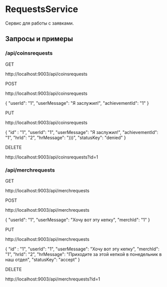 # RequestsService
Сервис для работы с заявками.

## Запросы и примеры
### /api/coinsrequests
GET

http://localhost:9003/api/coinsrequests

POST

http://localhost:9003/api/coinsrequests

{
  "userId": "1",
  "userMessage": "Я заслужил!",
  "achievementId": "1"
}

PUT

http://localhost:9003/api/coinsrequests

{
  "id" : "1",
  "userId": "1",
  "userMessage": "Я заслужил!",
  "achievementId": "1",
  "hrId": "2",
  "hrMessage": ")))",
  "statusKey": "denied"
}

DELETE

http://localhost:9003/api/coinsrequests?id=1

### /api/merchrequests
GET

http://localhost:9003/api/merchrequests

POST

http://localhost:9003/api/merchrequests

{
  "userId": "1",
  "userMessage": "Хочу вот эту кепку",
  "merchId": "1"
}

PUT

http://localhost:9003/api/merchrequests

{
  "id" : "1",
  "userId": "1",
  "userMessage": "Хочу вот эту кепку",
  "merchId": "1",
  "hrId": "2",
  "hrMessage": "Приходите за этой кепкой в понедельник в наш отдел",
  "statusKey": "accept"
}

DELETE

http://localhost:9003/api/merchrequests?id=1
